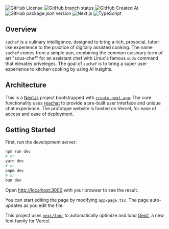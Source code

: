 
![GitHub License](https://img.shields.io/github/license/kagemnikarimu/suchef)
![GitHub branch status](https://img.shields.io/github/checks-status/kagemnikarimu/suchef/main)
![GitHub Created At](https://img.shields.io/github/created-at/kagemnikarimu/suchef)
![GitHub package.json version](https://img.shields.io/github/package-json/v/kagemnikarimu/suchef)
![Next.js](https://img.shields.io/badge/Next.js-black?logo=next.js&logoColor=white)
![TypeScript](https://img.shields.io/badge/TypeScript-3178C6?logo=typescript&logoColor=fff)

## Overview

`suchef` is a culinary intelligence, designed to bring a rich, prosocial, tutor-like experience to the practice of digitally assisted cooking. The name `suchef` comes from a simple pun, combining the common cuisinary term of art "sous-chef" for an assistant chef with Linux's famous `sudo` command that elevates priveleges.  The goal of `suchef` is to bring a super user experience to kitchen cooking by using AI insights.

## Architecture

This is a [Next.js](https://nextjs.org) project bootstrapped with [`create-next-app`](https://nextjs.org/docs/app/api-reference/cli/create-next-app). The core functionality uses [reachat](https://reachat.dev/) to provide a pre-built user interface and unique chat experience. The prototype website is hosted on Vercel, for ease of access and ease of deployment.

## Getting Started

First, run the development server:

```bash
npm run dev
# or
yarn dev
# or
pnpm dev
# or
bun dev
```

Open [http://localhost:3000](http://localhost:3000) with your browser to see the result.

You can start editing the page by modifying `app/page.tsx`. The page auto-updates as you edit the file.

This project uses [`next/font`](https://nextjs.org/docs/app/building-your-application/optimizing/fonts) to automatically optimize and load [Geist](https://vercel.com/font), a new font family for Vercel.
